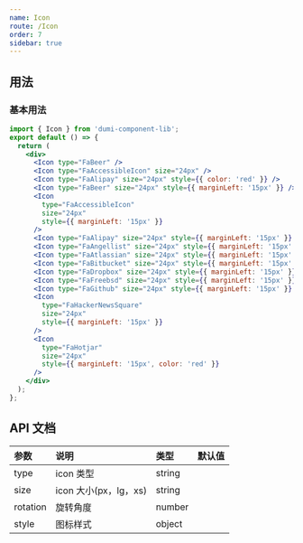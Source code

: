 ```yaml
---
name: Icon
route: /Icon
order: 7
sidebar: true
---
```


## 用法

### 基本用法

```jsx
import { Icon } from 'dumi-component-lib';
export default () => {
  return (
    <div>
      <Icon type="FaBeer" />
      <Icon type="FaAccessibleIcon" size="24px" />
      <Icon type="FaAlipay" size="24px" style={{ color: 'red' }} />
      <Icon type="FaBeer" size="24px" style={{ marginLeft: '15px' }} />
      <Icon
        type="FaAccessibleIcon"
        size="24px"
        style={{ marginLeft: '15px' }}
      />
      <Icon type="FaAlipay" size="24px" style={{ marginLeft: '15px' }} />
      <Icon type="FaAngellist" size="24px" style={{ marginLeft: '15px' }} />
      <Icon type="FaAtlassian" size="24px" style={{ marginLeft: '15px' }} />
      <Icon type="FaBitbucket" size="24px" style={{ marginLeft: '15px' }} />
      <Icon type="FaDropbox" size="24px" style={{ marginLeft: '15px' }} />
      <Icon type="FaFreebsd" size="24px" style={{ marginLeft: '15px' }} />
      <Icon type="FaGithub" size="24px" style={{ marginLeft: '15px' }} />
      <Icon
        type="FaHackerNewsSquare"
        size="24px"
        style={{ marginLeft: '15px' }}
      />
      <Icon
        type="FaHotjar"
        size="24px"
        style={{ marginLeft: '15px', color: 'red' }}
      />
    </div>
  );
};
```

<!-- 更多图标可以在如下界面获得 -->
<!-- <iframe width="100%" height="1000px" style={{border: 'none'}} src="https://react-icons.netlify.com/#/icons/fa" /> -->

## API 文档

| 参数     | 说明                  | 类型   | 默认值 |
| :------- | :-------------------- | :----- | :----- |
| type     | icon 类型             | string |        |
| size     | icon 大小(px，lg，xs) | string |        |
| rotation | 旋转角度              | number |        |
| style    | 图标样式              | object |        |
